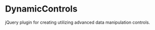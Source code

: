 DynamicControls
===============

jQuery plugin for creating utilizing advanced data manipulation controls.
